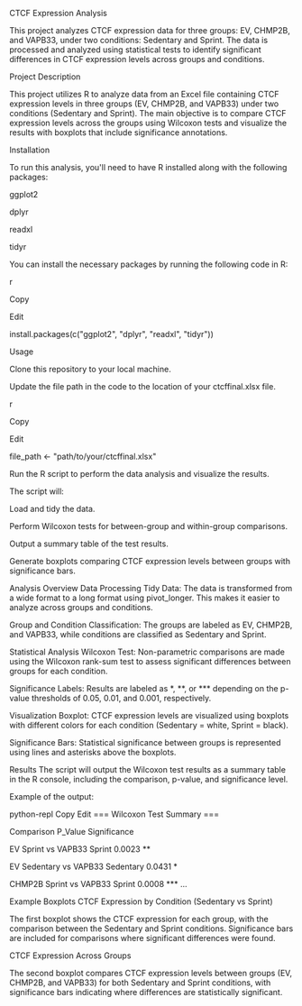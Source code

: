 CTCF Expression Analysis

This project analyzes CTCF expression data for three groups: EV, CHMP2B, and VAPB33, under two conditions: Sedentary and Sprint. The data is processed and analyzed using statistical tests to identify significant differences in CTCF expression levels across groups and conditions.



Project Description

This project utilizes R to analyze data from an Excel file containing CTCF expression levels in three groups (EV, CHMP2B, and VAPB33) under two conditions (Sedentary and Sprint). The main objective is to compare CTCF expression levels across the groups using Wilcoxon tests and visualize the results with boxplots that include significance annotations.


Installation

To run this analysis, you'll need to have R installed along with the following packages:

ggplot2

dplyr

readxl

tidyr

You can install the necessary packages by running the following code in R:

r

Copy

Edit

install.packages(c("ggplot2", "dplyr", "readxl", "tidyr"))

Usage

Clone this repository to your local machine.

Update the file path in the code to the location of your ctcffinal.xlsx file.

r

Copy

Edit

file_path <- "path/to/your/ctcffinal.xlsx"

Run the R script to perform the data analysis and visualize the results.



The script will:

Load and tidy the data.

Perform Wilcoxon tests for between-group and within-group comparisons.

Output a summary table of the test results.

Generate boxplots comparing CTCF expression levels between groups with significance bars.

Analysis Overview
Data Processing
Tidy Data: The data is transformed from a wide format to a long format using pivot_longer. This makes it easier to analyze across groups and conditions.

Group and Condition Classification: The groups are labeled as EV, CHMP2B, and VAPB33, while conditions are classified as Sedentary and Sprint.


Statistical Analysis
Wilcoxon Test: Non-parametric comparisons are made using the Wilcoxon rank-sum test to assess significant differences between groups for each condition.

Significance Labels: Results are labeled as *, **, or *** depending on the p-value thresholds of 0.05, 0.01, and 0.001, respectively.


Visualization
Boxplot: CTCF expression levels are visualized using boxplots with different colors for each condition (Sedentary = white, Sprint = black).

Significance Bars: Statistical significance between groups is represented using lines and asterisks above the boxplots.


Results
The script will output the Wilcoxon test results as a summary table in the R console, including the comparison, p-value, and significance level.

Example of the output:

python-repl
Copy
Edit
=== Wilcoxon Test Summary ===

Comparison                     P_Value   Significance

EV Sprint vs VAPB33 Sprint     0.0023     **

EV Sedentary vs VAPB33 Sedentary 0.0431   *

CHMP2B Sprint vs VAPB33 Sprint  0.0008     ***
...

Example Boxplots
CTCF Expression by Condition (Sedentary vs Sprint)

The first boxplot shows the CTCF expression for each group, with the comparison between the Sedentary and Sprint conditions. Significance bars are included for comparisons where significant differences were found.

CTCF Expression Across Groups

The second boxplot compares CTCF expression levels between groups (EV, CHMP2B, and VAPB33) for both Sedentary and Sprint conditions, with significance bars indicating where differences are statistically significant.
